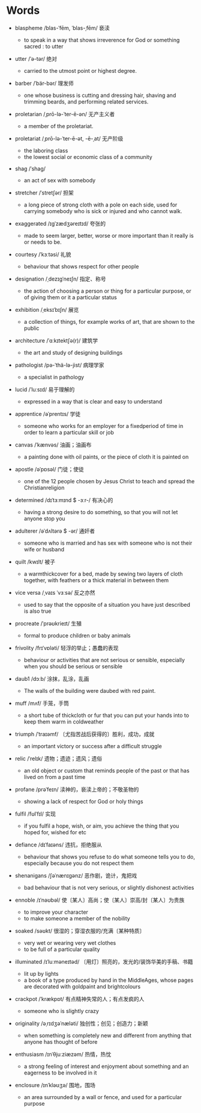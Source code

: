 # Words

- blaspheme /blas-ˈfēm, ˈblas-ˌfēm/ 亵渎
  - to speak in a way that shows irreverence for God or something sacred : to utter

- utter /ˈə-tər/ 绝对  
  - carried to the utmost point or highest degree.

- barber /ˈbär-bər/ 理发师
  - one whose business is cutting and dressing hair, shaving and trimming beards, and performing related services.

- proletarian /ˌprō-lə-ˈter-ē-ən/ 无产主义者
  - a member of the proletariat.

- proletariat /ˌprō-lə-ˈter-ē-ət, -ē-ˌat/ 无产阶级
  - the laboring class
  - the lowest social or economic class of a community

- shag /ˈshag/
  - an act of sex with somebody

- stretcher /ˈstretʃər/ 担架
  - a long piece of strong cloth with a pole on each side, used for carrying somebody who is sick or injured and who cannot walk.

- exaggerated /ɪɡˈzædʒəreɪtɪd/ 夸张的
  - made to seem larger, better, worse or more important than it really is or needs to be.
  
- courtesy /ˈkɜːtəsi/ 礼貌
  - behaviour that shows respect for other people
  
- designation /ˌdezɪɡˈneɪʃn/ 指定、称号
  - the action of choosing a person or thing for a particular purpose, or of giving them or it a particular status
  
- exhibition /ˌeksɪˈbɪʃn/ 展览
  - a collection of things, for example works of art, that are shown to the public

- architecture /ˈɑːkɪtektʃə(r)/ 建筑学
  - the art and study of designing buildings
  
- pathologist /pə-ˈthä-lə-jist/ 病理学家
  - a specialist in pathology
  
- lucid /ˈluːsɪd/ 易于理解的
  - expressed in a way that is clear and easy to understand
  
- apprentice /əˈprentɪs/ 学徒
  - someone who works for an employer for a fixedperiod of time in order to learn a particular skill or job
  
- canvas /ˈkænvəs/ 油画；油画布
  - a painting done with oil paints, or the piece of cloth it is painted on
  
- apostle /əˈpɒsəl/ 门徒；使徒
  - one of the 12 people chosen by Jesus Christ to teach and spread the Christianreligion

- determined /dɪˈtɜːmɪnd $ -ɜːr-/ 有决心的
  - having a strong desire to do something, so that you will not let anyone stop you
  
- adulterer /əˈdʌltərə $ -ər/ 通奸者
  - someone who is married and has sex with someone who is not their wife or husband
  
- quilt /kwɪlt/ 被子
  - a warmthickcover for a bed, made by sewing two layers of cloth together, with feathers or a thick material in between them
  
- vice versa /ˌvaɪs ˈvɜːsə/ 反之亦然
  - used to say that the opposite of a situation you have just described is also true
  
- procreate /ˈprəʊkrieɪt/ 生殖
  - formal to produce children or baby animals
  
- frivolity /frɪˈvɒləti/ 轻浮的举止；愚蠢的表现
  - behaviour or activities that are not serious or sensible, especially when you should be serious or sensible

- daub1 /dɔːb/  涂抹，乱涂，乱画
  - The walls of the building were daubed with red paint.
  
- muff /mʌf/ 手笼，手筒
  - a short tube of thickcloth or fur that you can put your hands into to keep them warm in coldweather
  
- triumph /ˈtraɪəmf/ 〔尤指苦战后获得的〕胜利，成功，成就
  - an important victory or success after a difficult struggle
  
- relic /ˈrelɪk/ 遗物；遗迹；遗风；遗俗
  - an old object or custom that reminds people of the past or that has lived on from a past time
  
- profane /prəˈfeɪn/ 渎神的，亵渎上帝的；不敬圣物的
  - showing a lack of respect for God or holy things
  
- fulfil /fʊlˈfɪl/ 实现
  - if you fulfil a hope, wish, or aim, you achieve the thing that you hoped for, wished for etc

- defiance /dɪˈfaɪəns/ 违抗，拒绝服从
  - behaviour that shows you refuse to do what someone tells you to do, especially because you do not respect them
  
- shenanigans /ʃəˈnænɪɡənz/ 恶作剧，诡计，鬼把戏
  - bad behaviour that is not very serious, or slightly dishonest activities
  
- ennoble /ɪˈnəʊbəl/ 使〔某人〕高尚；使〔某人〕崇高/封〔某人〕为贵族
  - to improve your character
  - to make someone a member of the nobility

- soaked /səʊkt/ 很湿的；穿湿衣服的/充满〔某种特质〕
  - very wet or wearing very wet clothes
  - to be full of a particular quality
  
- illuminated /ɪˈluːməneɪtəd/ 〔用灯〕照亮的，发光的/装饰华美的手稿、书籍
  - lit up by lights
  - a book of a type produced by hand in the MiddleAges, whose pages are decorated with goldpaint and brightcolours
  
- crackpot /ˈkrækpɒt/ 有点精神失常的人；有点发疯的人
  - someone who is slightly crazy

- originality /əˌrɪdʒəˈnæləti/ 独创性；创见；创造力；新颖
  - when something is completely new and different from anything that anyone has thought of before
  
- enthusiasm /ɪnˈθjuːziæzəm/ 热情，热忱
  - a strong feeling of interest and enjoyment about something and an eagerness to be involved in it
  
- enclosure /ɪnˈkləʊʒə/ 围地，围场
  - an area surrounded by a wall or fence, and used for a particular purpose
  